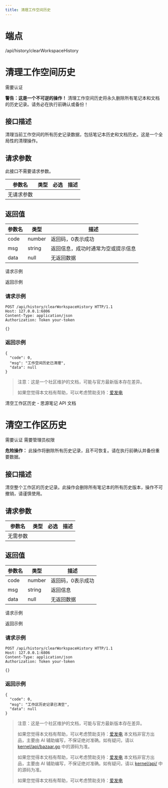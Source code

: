 ```yaml
---
title: 清理工作空间历史
---
```

# 端点

/api/history/clearWorkspaceHistory

# 清理工作空间历史

需要认证

**警告：这是一个不可逆的操作！** 清理工作空间历史将永久删除所有笔记本和文档的历史记录。请务必在执行前确认或备份！

## 接口描述

清理当前工作空间的所有历史记录数据，包括笔记本历史和文档历史。这是一个全局性的清理操作。

## 请求参数

此接口不需要请求参数。

| 参数名 | 类型 | 必选 | 描述 |
| --- | --- | --- | --- |
| 无请求参数 |

## 返回值

| 参数名 | 类型 | 描述 |
| --- | --- | --- |
| code | number | 返回码，0表示成功 |
| msg | string | 返回信息，成功时通常为空或提示信息 |
| data | null | 无返回数据 |

请求示例

返回示例

### 请求示例

```
POST /api/history/clearWorkspaceHistory HTTP/1.1
Host: 127.0.0.1:6806
Content-Type: application/json
Authorization: Token your-token

{}
```

### 返回示例

```
{
  "code": 0,
  "msg": "工作空间历史已清理",
  "data": null
}
```

> 注意：这是一个社区维护的文档，可能与官方最新版本存在差异。
> 
> 如果您觉得本文档有帮助，可以考虑赞助支持：[爱发电](https://afdian.com/a/leolee9086?tab=feed)

  清空工作区历史 - 思源笔记 API 文档 

# 清空工作区历史

需要认证 需要管理员权限

**危险操作：** 此操作将删除所有历史记录，且不可恢复。请在执行前确认并备份重要数据。

## 接口描述

清空整个工作区的历史记录。此操作会删除所有笔记本的所有历史版本，操作不可撤销，请谨慎使用。

## 请求参数

| 参数名 | 类型 | 必选 | 描述 |
| --- | --- | --- | --- |
| 无需参数 |

## 返回值

| 参数名 | 类型 | 描述 |
| --- | --- | --- |
| code | number | 返回码，0表示成功 |
| msg | string | 返回信息 |
| data | null | 无返回数据 |

请求示例

返回示例

### 请求示例

```
POST /api/history/clearWorkspaceHistory HTTP/1.1
Host: 127.0.0.1:6806
Content-Type: application/json
Authorization: Token your-token

{}
```

### 返回示例

```
{
  "code": 0,
  "msg": "工作区历史记录已清空",
  "data": null
}
```

> 注意：这是一个社区维护的文档，可能与官方最新版本存在差异。
> 
> 如果您觉得本文档有帮助，可以考虑赞助支持：[爱发电](https://afdian.com/a/leolee9086?tab=feed)
> 本文档非官方出品，主要由 AI 辅助编写，不保证绝对准确。如有疑问，请以 [kernel/api/bazaar.go](https://github.com/siyuan-note/siyuan/blob/master/kernel/api/bazaar.go) 中的源码为准。
> 
> 如果您觉得本文档有帮助，可以考虑赞助支持：[爱发电](https://afdian.com/a/leolee9086?tab=feed)
> 本文档非官方出品，主要由 AI 辅助编写，不保证绝对准确。如有疑问，请以 [kernel/api/](https://github.com/siyuan-note/siyuan/blob/master/kernel/api/) 中的源码为准。
> 
> 如果您觉得本文档有帮助，可以考虑赞助支持：[爱发电](https://afdian.com/a/leolee9086?tab=feed)
